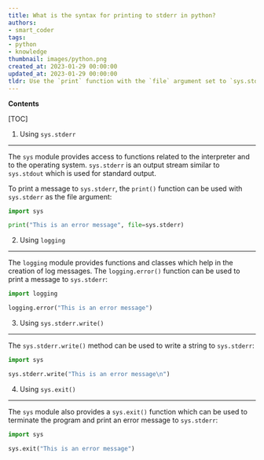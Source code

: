 ```yaml
---
title: What is the syntax for printing to stderr in python?
authors:
- smart_coder
tags:
- python
- knowledge
thumbnail: images/python.png
created_at: 2023-01-29 00:00:00
updated_at: 2023-01-29 00:00:00
tldr: Use the `print` function with the `file` argument set to `sys.stderr`.
---
```


**Contents**

[TOC]

1. Using `sys.stderr`
--------------------------------
The `sys` module provides access to functions related to the interpreter and to the operating system. `sys.stderr` is an output stream similar to `sys.stdout` which is used for standard output. 

To print a message to `sys.stderr`, the `print()` function can be used with `sys.stderr` as the file argument:

```python
import sys

print("This is an error message", file=sys.stderr)
```

2. Using `logging`
--------------------------------
The `logging` module provides functions and classes which help in the creation of log messages. The `logging.error()` function can be used to print a message to `sys.stderr`:

```python
import logging

logging.error("This is an error message")
```

3. Using `sys.stderr.write()`
--------------------------------
The `sys.stderr.write()` method can be used to write a string to `sys.stderr`:

```python
import sys

sys.stderr.write("This is an error message\n")
```

4. Using `sys.exit()`
--------------------------------
The `sys` module also provides a `sys.exit()` function which can be used to terminate the program and print an error message to `sys.stderr`:

```python
import sys

sys.exit("This is an error message")
```
